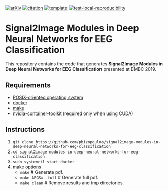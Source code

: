[![arXiv](http://img.shields.io/badge/eess.SP-arXiv%3A1904.13216-B31B1B.svg)](https://arxiv.org/abs/1904.13216)
[![citation](http://img.shields.io/badge/citation-0091FF.svg)](https://scholar.google.com/scholar?q=Signal2Image%20Modules%20in%20Deep%20Neural%20Networks%20for%20EEG%20Classification.%20arXiv%202019)
[![template](http://img.shields.io/badge/template-EEE0B1.svg)](https://github.com/pbizopoulos/documenting-results-generation-using-latex-and-docker-template)
[![test-local-reproducibility](https://github.com/pbizopoulos/signal2image-modules-in-deep-neural-networks-for-eeg-classification/workflows/test-local-reproducibility/badge.svg)](https://github.com/pbizopoulos/signal2image-modules-in-deep-neural-networks-for-eeg-classification/actions?query=workflow%3Atest-local-reproducibility)

# Signal2Image Modules in Deep Neural Networks for EEG Classification
This repository contains the code that generates **Signal2Image Modules in Deep Neural Networks for EEG Classification** presented at EMBC 2019.

## Requirements
- [POSIX-oriented operating system](https://en.wikipedia.org/wiki/POSIX#POSIX-oriented_operating_systems)
- [docker](https://docs.docker.com/get-docker/)
- [make](https://www.gnu.org/software/make/)
- [nvidia-container-toolkit](https://docs.nvidia.com/datacenter/cloud-native/container-toolkit/install-guide.html#setting-up-nvidia-container-toolkit) (required only when using CUDA)

## Instructions
1. `git clone https://github.com/pbizopoulos/signal2image-modules-in-deep-neural-networks-for-eeg-classification`
2. `cd signal2image-modules-in-deep-neural-networks-for-eeg-classification`
3. `sudo systemctl start docker`
4. make options
    * `make`             # Generate pdf.
    * `make ARGS=--full` # Generate full pdf.
    * `make clean`       # Remove results and tmp directories.
